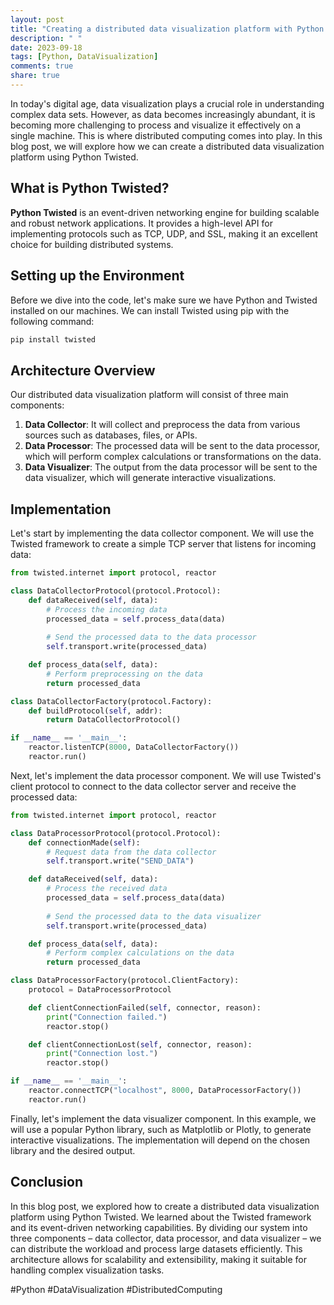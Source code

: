 ```yaml
---
layout: post
title: "Creating a distributed data visualization platform with Python Twisted"
description: " "
date: 2023-09-18
tags: [Python, DataVisualization]
comments: true
share: true
---
```


In today's digital age, data visualization plays a crucial role in understanding complex data sets. However, as data becomes increasingly abundant, it is becoming more challenging to process and visualize it effectively on a single machine. This is where distributed computing comes into play. In this blog post, we will explore how we can create a distributed data visualization platform using Python Twisted.

## What is Python Twisted?

**Python Twisted** is an event-driven networking engine for building scalable and robust network applications. It provides a high-level API for implementing protocols such as TCP, UDP, and SSL, making it an excellent choice for building distributed systems.

## Setting up the Environment

Before we dive into the code, let's make sure we have Python and Twisted installed on our machines. We can install Twisted using pip with the following command:

```python
pip install twisted
```

## Architecture Overview

Our distributed data visualization platform will consist of three main components:

1. **Data Collector**: It will collect and preprocess the data from various sources such as databases, files, or APIs.
2. **Data Processor**: The processed data will be sent to the data processor, which will perform complex calculations or transformations on the data.
3. **Data Visualizer**: The output from the data processor will be sent to the data visualizer, which will generate interactive visualizations.

## Implementation

Let's start by implementing the data collector component. We will use the Twisted framework to create a simple TCP server that listens for incoming data:

```python
from twisted.internet import protocol, reactor

class DataCollectorProtocol(protocol.Protocol):
    def dataReceived(self, data):
        # Process the incoming data
        processed_data = self.process_data(data)
        
        # Send the processed data to the data processor
        self.transport.write(processed_data)

    def process_data(self, data):
        # Perform preprocessing on the data
        return processed_data

class DataCollectorFactory(protocol.Factory):
    def buildProtocol(self, addr):
        return DataCollectorProtocol()

if __name__ == '__main__':
    reactor.listenTCP(8000, DataCollectorFactory())
    reactor.run()
```

Next, let's implement the data processor component. We will use Twisted's client protocol to connect to the data collector server and receive the processed data:

```python
from twisted.internet import protocol, reactor

class DataProcessorProtocol(protocol.Protocol):
    def connectionMade(self):
        # Request data from the data collector
        self.transport.write("SEND_DATA")

    def dataReceived(self, data):
        # Process the received data
        processed_data = self.process_data(data)
        
        # Send the processed data to the data visualizer
        self.transport.write(processed_data)

    def process_data(self, data):
        # Perform complex calculations on the data
        return processed_data

class DataProcessorFactory(protocol.ClientFactory):
    protocol = DataProcessorProtocol

    def clientConnectionFailed(self, connector, reason):
        print("Connection failed.")
        reactor.stop()

    def clientConnectionLost(self, connector, reason):
        print("Connection lost.")
        reactor.stop()

if __name__ == '__main__':
    reactor.connectTCP("localhost", 8000, DataProcessorFactory())
    reactor.run()
```

Finally, let's implement the data visualizer component. In this example, we will use a popular Python library, such as Matplotlib or Plotly, to generate interactive visualizations. The implementation will depend on the chosen library and the desired output.

## Conclusion

In this blog post, we explored how to create a distributed data visualization platform using Python Twisted. We learned about the Twisted framework and its event-driven networking capabilities. By dividing our system into three components – data collector, data processor, and data visualizer – we can distribute the workload and process large datasets efficiently. This architecture allows for scalability and extensibility, making it suitable for handling complex visualization tasks.

#Python #DataVisualization #DistributedComputing